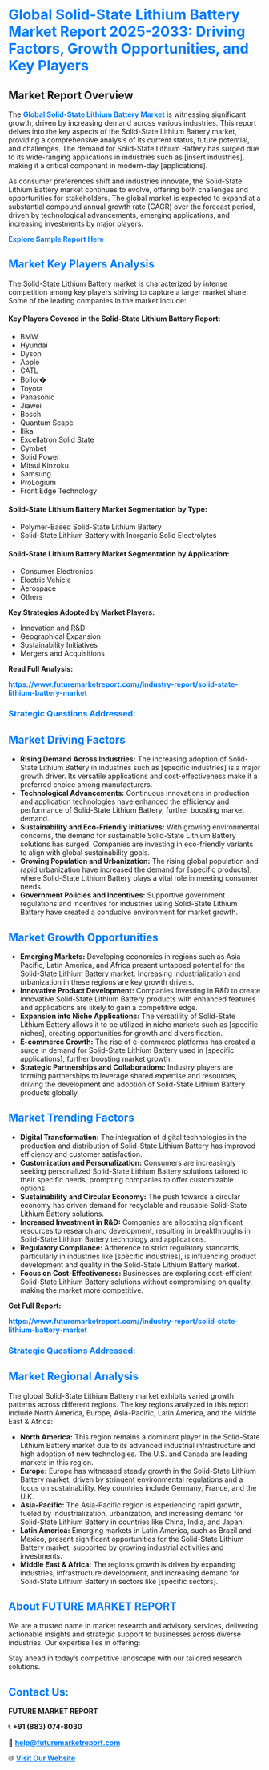 <h1 style="color: #007BFF;">Global Solid-State Lithium Battery Market Report 2025-2033: Driving Factors, Growth Opportunities, and Key Players</h1>

<section id="overview">
<h2>Market Report Overview</h2>
<p>The <a href="https://www.futuremarketreport.com//industry-report/solid-state-lithium-battery-market" style="color: #007BFF; text-decoration: none;"><strong>Global Solid-State Lithium Battery Market</strong></a> is witnessing significant growth, driven by increasing demand across various industries. This report delves into the key aspects of the Solid-State Lithium Battery market, providing a comprehensive analysis of its current status, future potential, and challenges. The demand for Solid-State Lithium Battery has surged due to its wide-ranging applications in industries such as [insert industries], making it a critical component in modern-day [applications].</p>
<p>As consumer preferences shift and industries innovate, the Solid-State Lithium Battery market continues to evolve, offering both challenges and opportunities for stakeholders. The global market is expected to expand at a substantial compound annual growth rate (CAGR) over the forecast period, driven by technological advancements, emerging applications, and increasing investments by major players.</p>
</section>

<section id="overview">
<p><a href="https://www.futuremarketreport.com//request-sample/reportId=46519" style="color: #007BFF; text-decoration: none;"><strong>Explore Sample Report Here</strong></a></p>
</section>

<section id="key-players">
<h2 style="color: #007BFF;">Market Key Players Analysis</h2>
<p>The Solid-State Lithium Battery market is characterized by intense competition among key players striving to capture a larger market share. Some of the leading companies in the market include:</p>
<h4>Key Players Covered in the Solid-State Lithium Battery Report:</h4>
<ul><li>BMW</li><li>Hyundai</li><li>Dyson</li><li>Apple</li><li>CATL</li><li>Bollor�</li><li>Toyota</li><li>Panasonic</li><li>Jiawei</li><li>Bosch</li><li>Quantum Scape</li><li>Ilika</li><li>Excellatron Solid State</li><li>Cymbet</li><li>Solid Power</li><li>Mitsui Kinzoku</li><li>Samsung</li><li>ProLogium</li><li>Front Edge Technology</li></ul>
<h4>Solid-State Lithium Battery Market Segmentation by Type:</h4>
<ul><li>Polymer-Based Solid-State Lithium Battery</li><li>Solid-State Lithium Battery with Inorganic Solid Electrolytes</li></ul>

<h4>Solid-State Lithium Battery Market Segmentation by Application:</h4>
<ul><li>Consumer Electronics</li><li>Electric Vehicle</li><li>Aerospace</li><li>Others</li></ul>
<p><strong>Key Strategies Adopted by Market Players:</strong></p>
<ul>
<li>Innovation and R&D</li>
<li>Geographical Expansion</li>
<li>Sustainability Initiatives</li>
<li>Mergers and Acquisitions</li>
</ul>
</section>

<section>
<p><strong>Read Full Analysis: </strong></p><a href="https://www.futuremarketreport.com//industry-report/solid-state-lithium-battery-market" style="color: #007BFF; text-decoration: none;"><strong>https://www.futuremarketreport.com//industry-report/solid-state-lithium-battery-market</strong></a>
<h3 style="color: #007BFF;">Strategic Questions Addressed:</h3>
</section>

<section id="driving-factors">
<h2 style="color: #007BFF;">Market Driving Factors</h2>
<ul>
<li><strong>Rising Demand Across Industries:</strong> The increasing adoption of Solid-State Lithium Battery in industries such as [specific industries] is a major growth driver. Its versatile applications and cost-effectiveness make it a preferred choice among manufacturers.</li>
<li><strong>Technological Advancements:</strong> Continuous innovations in production and application technologies have enhanced the efficiency and performance of Solid-State Lithium Battery, further boosting market demand.</li>
<li><strong>Sustainability and Eco-Friendly Initiatives:</strong> With growing environmental concerns, the demand for sustainable Solid-State Lithium Battery solutions has surged. Companies are investing in eco-friendly variants to align with global sustainability goals.</li>
<li><strong>Growing Population and Urbanization:</strong> The rising global population and rapid urbanization have increased the demand for [specific products], where Solid-State Lithium Battery plays a vital role in meeting consumer needs.</li>
<li><strong>Government Policies and Incentives:</strong> Supportive government regulations and incentives for industries using Solid-State Lithium Battery have created a conducive environment for market growth.</li>
</ul>
</section>

<section id="growth-opportunities">
<h2 style="color: #007BFF;">Market Growth Opportunities</h2>
<ul>
<li><strong>Emerging Markets:</strong> Developing economies in regions such as Asia-Pacific, Latin America, and Africa present untapped potential for the Solid-State Lithium Battery market. Increasing industrialization and urbanization in these regions are key growth drivers.</li>
<li><strong>Innovative Product Development:</strong> Companies investing in R&D to create innovative Solid-State Lithium Battery products with enhanced features and applications are likely to gain a competitive edge.</li>
<li><strong>Expansion into Niche Applications:</strong> The versatility of Solid-State Lithium Battery allows it to be utilized in niche markets such as [specific niches], creating opportunities for growth and diversification.</li>
<li><strong>E-commerce Growth:</strong> The rise of e-commerce platforms has created a surge in demand for Solid-State Lithium Battery used in [specific applications], further boosting market growth.</li>
<li><strong>Strategic Partnerships and Collaborations:</strong> Industry players are forming partnerships to leverage shared expertise and resources, driving the development and adoption of Solid-State Lithium Battery products globally.</li>
</ul>
</section>

<section id="trending-factors">
<h2 style="color: #007BFF;">Market Trending Factors</h2>
<ul>
<li><strong>Digital Transformation:</strong> The integration of digital technologies in the production and distribution of Solid-State Lithium Battery has improved efficiency and customer satisfaction.</li>
<li><strong>Customization and Personalization:</strong> Consumers are increasingly seeking personalized Solid-State Lithium Battery solutions tailored to their specific needs, prompting companies to offer customizable options.</li>
<li><strong>Sustainability and Circular Economy:</strong> The push towards a circular economy has driven demand for recyclable and reusable Solid-State Lithium Battery solutions.</li>
<li><strong>Increased Investment in R&D:</strong> Companies are allocating significant resources to research and development, resulting in breakthroughs in Solid-State Lithium Battery technology and applications.</li>
<li><strong>Regulatory Compliance:</strong> Adherence to strict regulatory standards, particularly in industries like [specific industries], is influencing product development and quality in the Solid-State Lithium Battery market.</li>
<li><strong>Focus on Cost-Effectiveness:</strong> Businesses are exploring cost-efficient Solid-State Lithium Battery solutions without compromising on quality, making the market more competitive.</li>
</ul>
</section>

<section>
<p><strong>Get Full Report: </strong></p><a href="https://www.futuremarketreport.com//industry-report/solid-state-lithium-battery-market" style="color: #007BFF; text-decoration: none;"><strong>https://www.futuremarketreport.com//industry-report/solid-state-lithium-battery-market</strong></a>
<h3 style="color: #007BFF;">Strategic Questions Addressed:</h3>
</section>


<section id="regional-analysis">
<h2 style="color: #007BFF;">Market Regional Analysis</h2>
<p>The global Solid-State Lithium Battery market exhibits varied growth patterns across different regions. The key regions analyzed in this report include North America, Europe, Asia-Pacific, Latin America, and the Middle East & Africa:</p>
<ul>
<li><strong>North America:</strong> This region remains a dominant player in the Solid-State Lithium Battery market due to its advanced industrial infrastructure and high adoption of new technologies. The U.S. and Canada are leading markets in this region.</li>
<li><strong>Europe:</strong> Europe has witnessed steady growth in the Solid-State Lithium Battery market, driven by stringent environmental regulations and a focus on sustainability. Key countries include Germany, France, and the U.K.</li>
<li><strong>Asia-Pacific:</strong> The Asia-Pacific region is experiencing rapid growth, fueled by industrialization, urbanization, and increasing demand for Solid-State Lithium Battery in countries like China, India, and Japan.</li>
<li><strong>Latin America:</strong> Emerging markets in Latin America, such as Brazil and Mexico, present significant opportunities for the Solid-State Lithium Battery market, supported by growing industrial activities and investments.</li>
<li><strong>Middle East & Africa:</strong> The region’s growth is driven by expanding industries, infrastructure development, and increasing demand for Solid-State Lithium Battery in sectors like [specific sectors].</li>
</ul>
</section>

<footer>
<h2 style="color: #007BFF;">About FUTURE MARKET REPORT</h2>
<p>We are a trusted name in market research and advisory services, delivering actionable insights and strategic support to businesses across diverse industries. Our expertise lies in offering:</p>

<p>Stay ahead in today’s competitive landscape with our tailored research solutions.</p>

<h2 style="color: #007BFF;">Contact Us:</h2>
<p><strong>FUTURE MARKET REPORT</strong></p>
<p>📞 <strong>+91 (883) 074-8030</strong></p>
<p>📧 <strong><a href="mailto:help@futuremarketreport.com" style="color: #007BFF;">help@futuremarketreport.com</a></strong></p>
<p>🌐 <strong><a href="https://www.futuremarketreport.com/" style="color: #007BFF;">Visit Our Website</a></strong></p>
</footer>